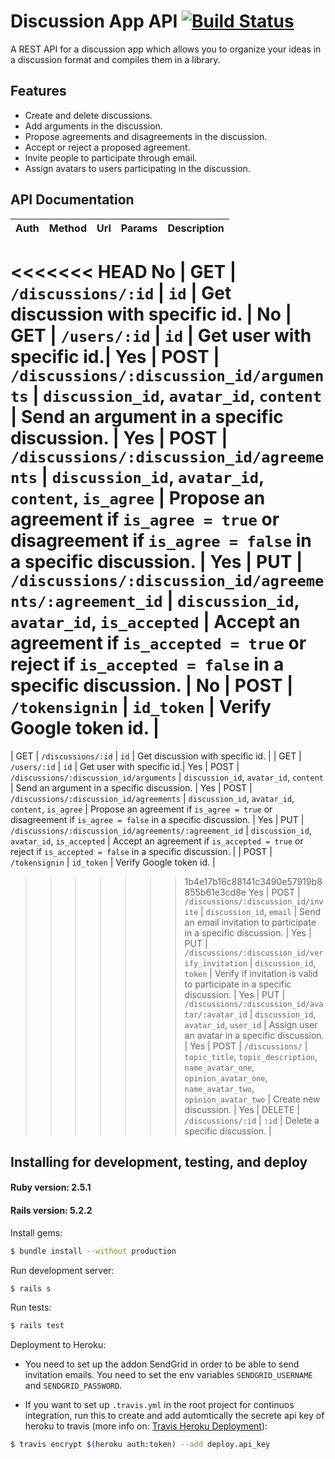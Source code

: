 # Discussion App API [![Build Status](https://travis-ci.org/ISMAELHADDAD/writing-app-backend-api.svg?branch=master)](https://travis-ci.org/ISMAELHADDAD/writing-app-backend-api)

A REST API for a discussion app which allows you to organize your ideas in a discussion format and compiles them in a library.

## Features

- Create and delete discussions.
- Add arguments in the discussion.
- Propose agreements and disagreements in the discussion.
- Accept or reject a proposed agreement.
- Invite people to participate through email.
- Assign avatars to users participating in the discussion.

## API Documentation
Auth | Method | Url | Params | Description
--- | --- | --- | --- | --- |
<<<<<<< HEAD
No | GET | `/discussions/:id` | `id` | Get discussion with specific id. |
No | GET | `/users/:id` | `id` | Get user with specific id.|
Yes | POST | `/discussions/:discussion_id/arguments` | `discussion_id`, `avatar_id`, `content` | Send an argument in a specific discussion. |
Yes | POST | `/discussions/:discussion_id/agreements` | `discussion_id`, `avatar_id`, `content`, `is_agree` | Propose an agreement if `is_agree = true` or disagreement if `is_agree = false` in a specific discussion. |
Yes | PUT | `/discussions/:discussion_id/agreements/:agreement_id` | `discussion_id`, `avatar_id`, `is_accepted` | Accept an agreement if `is_accepted = true` or reject if `is_accepted = false` in a specific discussion. |
No | POST | `/tokensignin` | `id_token` | Verify Google token id. |
=======
 | GET | `/discussions/:id` | `id` | Get discussion with specific id. |
 | GET | `/users/:id` | `id` | Get user with specific id.|
Yes | POST | `/discussions/:discussion_id/arguments` | `discussion_id`, `avatar_id`, `content` | Send an argument in a specific discussion. |
Yes | POST | `/discussions/:discussion_id/agreements` | `discussion_id`, `avatar_id`, `content`, `is_agree` | Propose an agreement if `is_agree = true` or disagreement if `is_agree = false` in a specific discussion. |
Yes | PUT | `/discussions/:discussion_id/agreements/:agreement_id` | `discussion_id`, `avatar_id`, `is_accepted` | Accept an agreement if `is_accepted = true` or reject if `is_accepted = false` in a specific discussion. |
 | POST | `/tokensignin` | `id_token` | Verify Google token id. |
>>>>>>> 1b4e17b16c88141c3490e57919b8855b61e3cd8e
Yes | POST | `/discussions/:discussion_id/invite` | `discussion_id`, `email` | Send an email invitation to participate in a specific discussion. |
Yes | PUT | `/discussions/:discussion_id/verify_invitation` | `discussion_id`, `token` | Verify if invitation is valid to participate in a specific discussion. |
Yes | PUT | `/discussions/:discussion_id/avatar/:avatar_id` | `discussion_id`, `avatar_id`, `user_id` | Assign user an avatar in a specific discussion. |
Yes | POST | `/discussions/` | `topic_title`, `topic_description`, `name_avatar_one`, `opinion_avatar_one`, `name_avatar_two`, `opinion_avatar_two` | Create new discussion. |
Yes | DELETE | `/discussions/:id` | `:id` | Delete a specific discussion. |
## Installing for development, testing, and deploy
#### Ruby version: 2.5.1
#### Rails version: 5.2.2
Install gems:

```bash
$ bundle install --without production
```
Run development server:

```bash
$ rails s
```
Run tests:

```bash
$ rails test
```

Deployment to Heroku:

- You need to set up the addon SendGrid in order to be able to send invitation emails. You need to set the env variables `SENDGRID_USERNAME` and `SENDGRID_PASSWORD`.

- If you want to set up `.travis.yml` in the root project for continuos integration, run this to create and add automtically the secrete api key of heroku to travis (more info on: [Travis Heroku Deployment](https://docs.travis-ci.com/user/deployment/heroku/)):

```bash
$ travis encrypt $(heroku auth:token) --add deploy.api_key
```
